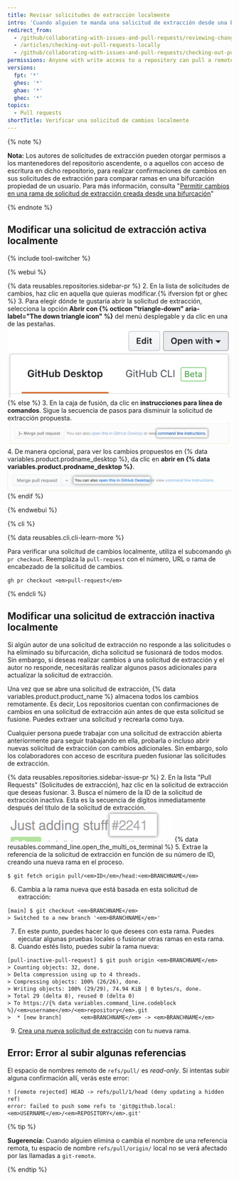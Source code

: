 ```yaml
---
title: Revisar solicitudes de extracción localmente
intro: 'Cuando alguien te manda una solicitud de extracción desde una bifurcación o rama de tu repositorio, puedes fusionarla localmente para resolver un conflicto de fusión o para probar y verificar los cambios antes de fusionarlos en {% data variables.product.product_name %}.'
redirect_from:
  - /github/collaborating-with-issues-and-pull-requests/reviewing-changes-in-pull-requests/checking-out-pull-requests-locally
  - /articles/checking-out-pull-requests-locally
  - /github/collaborating-with-issues-and-pull-requests/checking-out-pull-requests-locally
permissions: Anyone with write access to a repository can pull a remote pull request down locally.
versions:
  fpt: '*'
  ghes: '*'
  ghae: '*'
  ghec: '*'
topics:
  - Pull requests
shortTitle: Verificar una solicitud de cambios localmente
---
```


{% note %}

  **Nota:** Los autores de solicitudes de extracción pueden otorgar permisos a los mantenedores del repositorio ascendente, o a aquellos con acceso de escritura en dicho repositorio, para realizar confirmaciones de cambios en sus solicitudes de extracción para comparar ramas en una bifurcación propiedad de un usuario. Para más información, consulta "[Permitir cambios en una rama de solicitud de extracción creada desde una bifurcación](/articles/allowing-changes-to-a-pull-request-branch-created-from-a-fork)"

  {% endnote %}

## Modificar una solicitud de extracción activa localmente

{% include tool-switcher %}

{% webui %}

{% data reusables.repositories.sidebar-pr %}
2. En la lista de solicitudes de cambios, haz clic en aquella que quieras modificar.{% ifversion fpt or ghec %}
3. Para elegir dónde te gustaría abrir la solicitud de extracción, selecciona la opción **Abrir con {% octicon "triangle-down" aria-label="The down triangle icon" %}** del menú desplegable y da clic en una de las pestañas. ![Link to access command line pull request instructions](/assets/images/help/pull_requests/open-with-button.png){% else %}
3. En la caja de fusión, da clic en **instrucciones para línea de comandos**. Sigue la secuencia de pasos para disminuir la solicitud de extracción propuesta. ![Enlace para acceder a las instrucciones de la solicitud de extracción de la línea de comando](/assets/images/help/pull_requests/pull_request_show_command_line_merge.png)
4. De manera opcional, para ver los cambios propuestos en {% data variables.product.prodname_desktop %}, da clic en **abrir en {% data variables.product.prodname_desktop %}**. ![Link to open a pull request locally in Desktop](/assets/images/help/desktop/open-pr-in-desktop.png){% endif %}

{% endwebui %}

{% cli %}

{% data reusables.cli.cli-learn-more %}

Para verificar una solicitud de cambios localmente, utiliza el subcomando `gh pr checkout`. Reemplaza la `pull-request` con el número, URL o rama de encabezado de la solicitud de cambios.

```shell
gh pr checkout <em>pull-request</em>
```

{% endcli %}

## Modificar una solicitud de extracción inactiva localmente

Si algún autor de una solicitud de extracción no responde a las solicitudes o ha eliminado su bifurcación, dicha solicitud se fusionará de todos modos. Sin embargo, si deseas realizar cambios a una solicitud de extracción y el autor no responde, necesitarás realizar algunos pasos adicionales para actualizar la solicitud de extracción.

Una vez que se abre una solicitud de extracción, {% data variables.product.product_name %} almacena todos los cambios remotamente. Es decir, Los repositorios cuentan con confirmaciones de cambios en una solicitud de extracción aún antes de que esta solicitud se fusione. Puedes extraer una solicitud y recrearla como tuya.

Cualquier persona puede trabajar con una solicitud de extracción abierta anteriormente para seguir trabajando en ella, probarla o incluso abrir nuevas solicitud de extracción con cambios adicionales. Sin embargo, solo los colaboradores con acceso de escritura pueden fusionar las solicitudes de extracción.

{% data reusables.repositories.sidebar-issue-pr %}
2. En la lista "Pull Requests" (Solicitudes de extracción), haz clic en la solicitud de extracción que deseas fusionar.
3. Busca el número de la ID de la solicitud de extracción inactiva. Esta es la secuencia de dígitos inmediatamente después del título de la solicitud de extracción. ![Número de ID de las solicitudes de extracción](/assets/images/help/pull_requests/pull_request_id_number.png)
{% data reusables.command_line.open_the_multi_os_terminal %}
5. Extrae la referencia de la solicitud de extracción en función de su número de ID, creando una nueva rama en el proceso.
  ```shell
  $ git fetch origin pull/<em>ID</em>/head:<em>BRANCHNAME</em>
  ```
6. Cambia a la rama nueva que está basada en esta solicitud de extracción:
  ```shell
  [main] $ git checkout <em>BRANCHNAME</em>
  > Switched to a new branch '<em>BRANCHNAME</em>'
  ```
7. En este punto, puedes hacer lo que desees con esta rama. Puedes ejecutar algunas pruebas locales o fusionar otras ramas en esta rama.
8. Cuando estés listo, puedes subir la rama nueva:
  ```shell
  [pull-inactive-pull-request] $ git push origin <em>BRANCHNAME</em>
  > Counting objects: 32, done.
  > Delta compression using up to 4 threads.
  > Compressing objects: 100% (26/26), done.
  > Writing objects: 100% (29/29), 74.94 KiB | 0 bytes/s, done.
  > Total 29 (delta 8), reused 0 (delta 0)
  > To https://{% data variables.command_line.codeblock %}/<em>username</em>/<em>repository</em>.git
  >  * [new branch]      <em>BRANCHNAME</em> -> <em>BRANCHNAME</em>
  ```
9. [Crea una nueva solicitud de extracción](/articles/creating-a-pull-request) con tu nueva rama.

## Error: Error al subir algunas referencias

El espacio de nombres remoto de `refs/pull/` es *read-only*. Si intentas subir alguna confirmación allí, verás este error:
```shell
! [remote rejected] HEAD -> refs/pull/1/head (deny updating a hidden ref)
error: failed to push some refs to 'git@github.local:<em>USERNAME</em>/<em>REPOSITORY</em>.git'
```

{% tip %}

**Sugerencia:** Cuando alguien elimina o cambia el nombre de una referencia remota, tu espacio de nombre `refs/pull/origin/` local no se verá afectado por las llamadas a `git-remote`.

{% endtip %}

